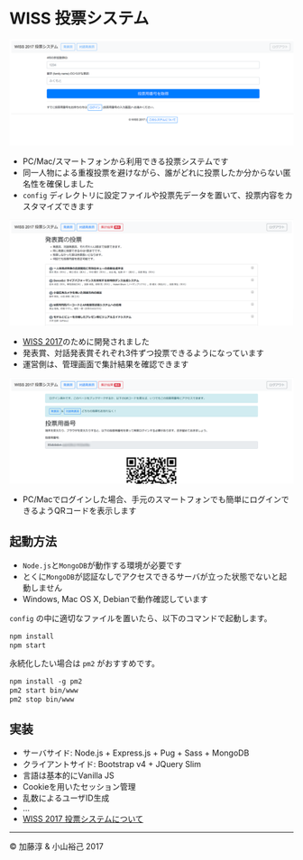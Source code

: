 # WISS 投票システム

![ログイン画面](public/images/vote-login.png)

- PC/Mac/スマートフォンから利用できる投票システムです
- 同一人物による重複投票を避けながら、誰がどれに投票したか分からない匿名性を確保しました
- `config` ディレクトリに設定ファイルや投票先データを置いて、投票内容をカスタマイズできます

![投票画面](public/images/vote-list.png)

- [WISS 2017](http://www.wiss.org/WISS2017)のために開発されました
- 発表賞、対話発表賞それぞれ3件ずつ投票できるようになっています
- 運営側は、管理画面で集計結果を確認できます

![プロフィール画面](public/images/vote-profile.png)

- PC/Macでログインした場合、手元のスマートフォンでも簡単にログインできるようQRコードを表示します

## 起動方法

- `Node.js`と`MongoDB`が動作する環境が必要です
- とくに`MongoDB`が認証なしでアクセスできるサーバが立った状態でないと起動しません
- Windows, Mac OS X, Debianで動作確認しています

`config` の中に適切なファイルを置いたら、以下のコマンドで起動します。

```
npm install
npm start
```

永続化したい場合は `pm2` がおすすめです。

```
npm install -g pm2
pm2 start bin/www
pm2 stop bin/www
```

## 実装

- サーバサイド: Node.js + Express.js + Pug + Sass + MongoDB
- クライアントサイド: Bootstrap v4 + JQuery Slim
- 言語は基本的にVanilla JS
- Cookieを用いたセッション管理
- 乱数によるユーザID生成
- …
- [WISS 2017 投票システムについて](http://www.wiss.org/WISS2017Local/vote/about)

---
&copy; 加藤淳 & 小山裕己 2017
